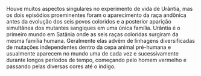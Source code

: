 ﻿Houve muitos aspectos singulares no experimento de vida de Urântia, mas os dois episódios proeminentes foram o aparecimento da raça andônica antes da evolução dos seis povos coloridos e a posterior aparição simultânea dos mutantes sangiques em uma única família. Urântia é o primeiro mundo em Satânia onde as seis raças coloridas surgiram da mesma família humana. Geralmente elas advêm de linhagens diversificadas de mutações independentes dentro da cepa animal pré-humana e usualmente aparecem no mundo uma de cada vez e sucessivamente durante longos períodos de tempo, começando pelo homem vermelho e passando pelas diversas cores até o índigo.